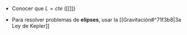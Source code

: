 
- Conocer que $L=cte$ ([[]])

- Para resolver problemas de **elipses**, usar la [[Gravitación#^71f3b8|3a Ley de Kepler]]
